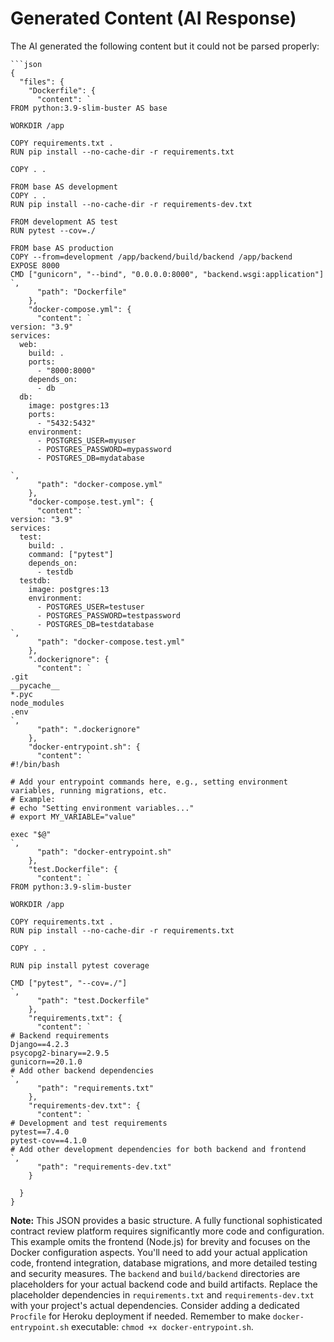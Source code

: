 # Generated Content (AI Response)

The AI generated the following content but it could not be parsed properly:

```
```json
{
  "files": {
    "Dockerfile": {
      "content": `
FROM python:3.9-slim-buster AS base

WORKDIR /app

COPY requirements.txt .
RUN pip install --no-cache-dir -r requirements.txt

COPY . .

FROM base AS development
COPY . .
RUN pip install --no-cache-dir -r requirements-dev.txt

FROM development AS test
RUN pytest --cov=./

FROM base AS production
COPY --from=development /app/backend/build/backend /app/backend
EXPOSE 8000
CMD ["gunicorn", "--bind", "0.0.0.0:8000", "backend.wsgi:application"]
`,
      "path": "Dockerfile"
    },
    "docker-compose.yml": {
      "content": `
version: "3.9"
services:
  web:
    build: .
    ports:
      - "8000:8000"
    depends_on:
      - db
  db:
    image: postgres:13
    ports:
      - "5432:5432"
    environment:
      - POSTGRES_USER=myuser
      - POSTGRES_PASSWORD=mypassword
      - POSTGRES_DB=mydatabase

`,
      "path": "docker-compose.yml"
    },
    "docker-compose.test.yml": {
      "content": `
version: "3.9"
services:
  test:
    build: .
    command: ["pytest"]
    depends_on:
      - testdb
  testdb:
    image: postgres:13
    environment:
      - POSTGRES_USER=testuser
      - POSTGRES_PASSWORD=testpassword
      - POSTGRES_DB=testdatabase
`,
      "path": "docker-compose.test.yml"
    },
    ".dockerignore": {
      "content": `
.git
__pycache__
*.pyc
node_modules
.env
`,
      "path": ".dockerignore"
    },
    "docker-entrypoint.sh": {
      "content": `
#!/bin/bash

# Add your entrypoint commands here, e.g., setting environment variables, running migrations, etc.
# Example:
# echo "Setting environment variables..."
# export MY_VARIABLE="value"

exec "$@"
`,
      "path": "docker-entrypoint.sh"
    },
    "test.Dockerfile": {
      "content": `
FROM python:3.9-slim-buster

WORKDIR /app

COPY requirements.txt .
RUN pip install --no-cache-dir -r requirements.txt

COPY . .

RUN pip install pytest coverage

CMD ["pytest", "--cov=./"]
`,
      "path": "test.Dockerfile"
    },
    "requirements.txt": {
      "content": `
# Backend requirements
Django==4.2.3
psycopg2-binary==2.9.5
gunicorn==20.1.0
# Add other backend dependencies
`,
      "path": "requirements.txt"
    },
    "requirements-dev.txt": {
      "content": `
# Development and test requirements
pytest==7.4.0
pytest-cov==4.1.0
# Add other development dependencies for both backend and frontend
`,
      "path": "requirements-dev.txt"
    }

  }
}
```

**Note:** This JSON provides a basic structure.  A fully functional sophisticated contract review platform requires significantly more code and configuration. This example omits the frontend (Node.js) for brevity and focuses on the Docker configuration aspects.  You'll need to add your actual application code,  frontend integration,  database migrations, and more detailed testing and security measures.  The `backend` and `build/backend` directories are placeholders for your actual backend code and build artifacts.  Replace the placeholder dependencies in `requirements.txt` and `requirements-dev.txt` with your project's actual dependencies.  Consider adding a dedicated `Procfile` for Heroku deployment if needed.  Remember to make `docker-entrypoint.sh` executable: `chmod +x docker-entrypoint.sh`.

```